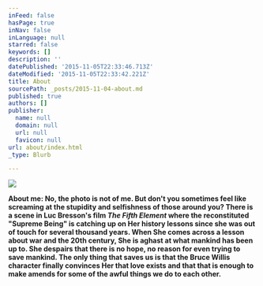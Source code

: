 ```yaml
---
inFeed: false
hasPage: true
inNav: false
inLanguage: null
starred: false
keywords: []
description: ''
datePublished: '2015-11-05T22:33:46.713Z'
dateModified: '2015-11-05T22:33:42.221Z'
title: About
sourcePath: _posts/2015-11-04-about.md
published: true
authors: []
publisher:
  name: null
  domain: null
  url: null
  favicon: null
url: about/index.html
_type: Blurb

---
```

![](https://the-grid-user-content.s3-us-west-2.amazonaws.com/b9e71d8c-6957-4265-b8be-bce67caf7803.jpg)

**About me:   No, the photo is not of me. But don't you sometimes feel like screaming at the stupidity and selfishness of those around you? There is a scene in Luc Bresson's film  _The Fifth Element_ where the reconstituted "Supreme Being" is catching up on Her history lessons since she was out of touch for several thousand years. When She comes across a lesson about war and the 20th century, She is aghast at what mankind has been up to. She despairs that there is no hope, no reason for even trying to save mankind. The only thing that saves us is that the Bruce Willis character finally convinces Her that love exists and that that is enough to make amends for some of the awful things we do to each other.**
